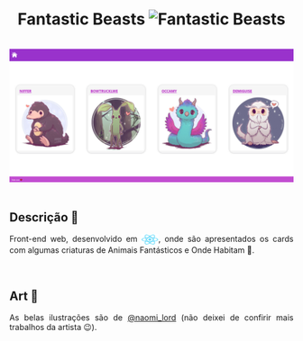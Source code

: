 <h1 align = "center">
  Fantastic Beasts 
  <img ali = "FantasticBeasts" title = "Fantastic Beasts" width="100" src = "https://i.pinimg.com/originals/b2/a8/88/b2a888b00735b2cc7fa9a7c8a0af07a5.jpg"/>
</h1>

</br>

<div align = "center">
  <img ali = "creatures" title = "creatures" src = "/src/interface.png"/>
</div>

</br>


<div>

## Descrição 📄

<p align = "justify"> Front-end web, desenvolvido em <img align="center" alt="React" height="20" width="30" src="https://raw.githubusercontent.com/devicons/devicon/master/icons/react/react-original.svg">, onde são apresentados os cards com algumas criaturas de Animais Fantásticos e Onde Habitam
💼.</p>



</div>

</br>

<div>

## Art 🎨
  
<p align = "justify"> As belas ilustrações são de <a href="https://www.instagram.com/naomi_lord/" target="_blank" rel="noopener">@naomi_lord</a> (não deixei de confirir mais trabalhos da artista 😉).</p>

</div>
